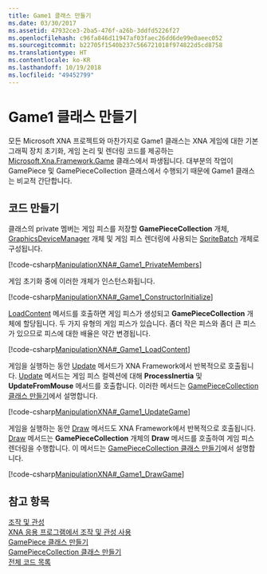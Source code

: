 ```yaml
---
title: Game1 클래스 만들기
ms.date: 03/30/2017
ms.assetid: 47932ce3-2ba5-476f-a26b-3ddfd5226f27
ms.openlocfilehash: c96fa846d11947af03faec26dd6de99e0aeec052
ms.sourcegitcommit: b22705f1540b237c566721018f974822d5cd8758
ms.translationtype: HT
ms.contentlocale: ko-KR
ms.lasthandoff: 10/19/2018
ms.locfileid: "49452799"
---
```

# <a name="creating-the-game1-class"></a>Game1 클래스 만들기
모든 Microsoft XNA 프로젝트와 마찬가지로 Game1 클래스는 XNA 게임에 대한 기본 그래픽 장치 초기화, 게임 논리 및 렌더링 코드를 제공하는 [Microsoft.Xna.Framework.Game](https://docs.microsoft.com/previous-versions/windows/xna/bb197040%28v%3dxnagamestudio.41%29) 클래스에서 파생됩니다. 대부분의 작업이 GamePiece 및 GamePieceCollection 클래스에서 수행되기 때문에 Game1 클래스는 비교적 간단합니다.  
  
## <a name="creating-the-code"></a>코드 만들기  
 클래스의 private 멤버는 게임 피스를 저장할 **GamePieceCollection** 개체, [GraphicsDeviceManager](https://docs.microsoft.com/previous-versions/windows/xna/bb197317%28v%3dxnagamestudio.41%29) 개체 및 게임 피스 렌더링에 사용되는 [SpriteBatch](https://docs.microsoft.com/previous-versions/windows/xna/bb199034%28v%3dxnagamestudio.41%29) 개체로 구성됩니다.  
  
 [!code-csharp[ManipulationXNA#_Game1_PrivateMembers](../../../samples/snippets/csharp/VS_Snippets_Misc/manipulationxna/cs/game1.cs#_game1_privatemembers)]  
  
 게임 초기화 중에 이러한 개체가 인스턴스화됩니다.  
  
 [!code-csharp[ManipulationXNA#_Game1_ConstructorInitialize](../../../samples/snippets/csharp/VS_Snippets_Misc/manipulationxna/cs/game1.cs#_game1_constructorinitialize)]  
  
 [LoadContent](https://docs.microsoft.com/previous-versions/windows/xna/bb975766%28v%3dxnagamestudio.41%29) 메서드를 호출하면 게임 피스가 생성되고 **GamePieceCollection** 개체에 할당됩니다. 두 가지 유형의 게임 피스가 있습니다. 좀더 작은 피스와 좀더 큰 피스가 있으므로 피스에 대한 배율은 약간 변경됩니다.  
  
 [!code-csharp[ManipulationXNA#_Game1_LoadContent](../../../samples/snippets/csharp/VS_Snippets_Misc/manipulationxna/cs/game1.cs#_game1_loadcontent)]  
  
 게임을 실행하는 동안 [Update](https://docs.microsoft.com/previous-versions/windows/xna/bb199616%28v%3dxnagamestudio.41%29) 메서드가 XNA Framework에서 반복적으로 호출됩니다. [Update](https://docs.microsoft.com/previous-versions/windows/xna/bb199616%28v%3dxnagamestudio.41%29) 메서드는 게임 피스 컬렉션에 대해 **ProcessInertia** 및 **UpdateFromMouse** 메서드를 호출합니다. 이러한 메서드는 [GamePieceCollection 클래스 만들기](../../../docs/framework/common-client-technologies/creating-the-gamepiececollection-class.md)에서 설명합니다.  
  
 [!code-csharp[ManipulationXNA#_Game1_UpdateGame](../../../samples/snippets/csharp/VS_Snippets_Misc/manipulationxna/cs/game1.cs#_game1_updategame)]  
  
 게임을 실행하는 동안 [Draw](https://docs.microsoft.com/previous-versions/windows/xna/bb196422%28v%3dxnagamestudio.41%29) 메서드도 XNA Framework에서 반복적으로 호출됩니다. [Draw](https://docs.microsoft.com/previous-versions/windows/xna/bb196422%28v%3dxnagamestudio.41%29) 메서드는 **GamePieceCollection** 개체의 **Draw** 메서드를 호출하여 게임 피스 렌더링을 수행합니다. 이 메서드는 [GamePieceCollection 클래스 만들기](../../../docs/framework/common-client-technologies/creating-the-gamepiececollection-class.md)에서 설명합니다.  
  
 [!code-csharp[ManipulationXNA#_Game1_DrawGame](../../../samples/snippets/csharp/VS_Snippets_Misc/manipulationxna/cs/game1.cs#_game1_drawgame)]  
  
## <a name="see-also"></a>참고 항목  
 [조작 및 관성](../../../docs/framework/common-client-technologies/manipulations-and-inertia.md)  
 [XNA 응용 프로그램에서 조작 및 관성 사용](../../../docs/framework/common-client-technologies/use-manipulations-and-inertia-in-an-xna-application.md)  
 [GamePiece 클래스 만들기](../../../docs/framework/common-client-technologies/creating-the-gamepiece-class.md)  
 [GamePieceCollection 클래스 만들기](../../../docs/framework/common-client-technologies/creating-the-gamepiececollection-class.md)  
 [전체 코드 목록](../../../docs/framework/common-client-technologies/full-code-listings.md)

